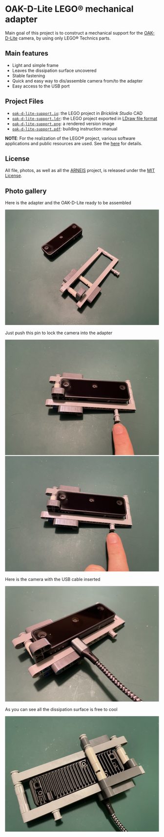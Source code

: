 # OAK-D-Lite LEGO&reg; mechanical adapter

Main goal of this project is to construct a mechanical support for the [OAK-D-Lite](https://docs.luxonis.com/projects/hardware/en/latest/pages/DM9095.html#dm9095) camera, by using only LEGO&reg; Technics parts.

## Main features

* Light and simple frame
* Leaves the dissipation surface uncovered
* Stable fastening
* Quick and easy way to dis/assemble camera from/to the adapter
* Easy access to the USB port

## Project Files

* [`oak-d-lite-support.io`](oak-d-lite-support.io): the LEGO project in _Bricklink Studio_ CAD
* [`oak-d-lite-support.ldr`](oak-d-lite-support.ldr): the LEGO project exported in [LDraw file format](https://www.ldraw.org/article/218.html)
* [`oak-d-lite-support.png`](oak-d-lite-support.png): a rendered version image
* [`oak-d-lite-support.pdf`](oak-d-lite-support.pdf): building instruction manual

**NOTE**:
For the realization of the LEGO® project, various software applications and public resources are used. See the [here](../README.md) for details.

## License

All file, photos, as well as all the [ARNEIS](https://github.com/B-AROL-O/ARNEIS) project, is released under the [MIT License](/LICENSE).

## Photo gallery

Here is the adapter and the OAK-D-Lite ready to be assembled

![adapter](/docs/images/oak-d-lite-lego-support-01.jpg)

Just push this pin to lock the camera into the adapter

![unlocked](/docs/images/oak-d-lite-lego-support-02.jpg) ![locked](/docs/images/oak-d-lite-lego-support-03.jpg)

Here is the camera with the USB cable inserted

![front](/docs/images/oak-d-lite-lego-support-04.jpg)

As you can see all the dissipation surface is free to cool

![back](/docs/images/oak-d-lite-lego-support-05.jpg)

<!-- EOF -->

